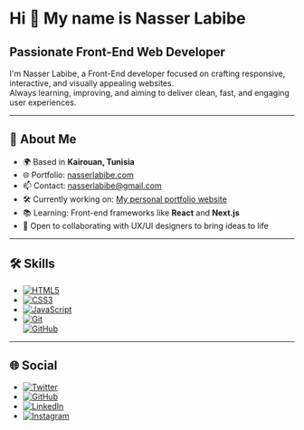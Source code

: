 # Hi 👋 My name is Nasser Labibe  
## Passionate Front-End Web Developer  

I'm Nasser Labibe, a Front-End developer focused on crafting responsive, interactive, and visually appealing websites.  
Always learning, improving, and aiming to deliver clean, fast, and engaging user experiences.

---

## 📄 About Me  
- 🌍 Based in **Kairouan, Tunisia**  
- 🌐 Portfolio: [nasserlabibe.com](https://nasserlabibe.com)  
- 📫 Contact: [nasserlabibe@gmail.com](mailto:nasserlabibe@gmail.com)  
- 🛠️ Currently working on: [My personal portfolio website](https://nasserlabibe.com)  
- 📚 Learning: Front-end frameworks like **React** and **Next.js**  
- 🤝 Open to collaborating with UX/UI designers to bring ideas to life  

---

## 🛠 Skills  
- [![HTML5](https://img.shields.io/badge/-HTML5-E34F26?style=flat&logo=html5&logoColor=white)](https://developer.mozilla.org/en-US/docs/Web/HTML)  
- [![CSS3](https://img.shields.io/badge/-CSS3-1572B6?style=flat&logo=css3&logoColor=white)](https://developer.mozilla.org/en-US/docs/Web/CSS)  
- [![JavaScript](https://img.shields.io/badge/-JavaScript-F7DF1E?style=flat&logo=javascript&logoColor=black)](https://developer.mozilla.org/en-US/docs/Web/JavaScript)  
- [![Git](https://img.shields.io/badge/-Git-F05032?style=flat&logo=git&logoColor=white)](https://git-scm.com/)  
[![GitHub](https://img.shields.io/badge/-GitHub-181717?style=flat&logo=github&logoColor=white)](https://github.com/)  

---

## 🌐 Social  
- [![Twitter](https://img.shields.io/badge/-Twitter-1DA1F2?style=flat&logo=twitter&logoColor=white)](https://twitter.com/yourusername)  
- [![GitHub](https://img.shields.io/badge/-GitHub-181717?style=flat&logo=github&logoColor=white)](https://github.com/yourusername)  
- [![LinkedIn](https://img.shields.io/badge/-LinkedIn-0A66C2?style=flat&logo=linkedin&logoColor=white)](https://linkedin.com/in/yourusername)  
- [![Instagram](https://img.shields.io/badge/-Instagram-E4405F?style=flat&logo=instagram&logoColor=white)](https://instagram.com/yourusername)  

